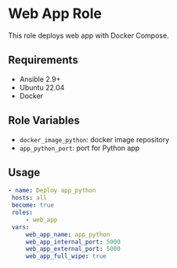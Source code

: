 # Web App Role

   This role deploys web app with Docker Compose.

   ## Requirements

   - Ansible 2.9+
   - Ubuntu 22.04
   - Docker

   ## Role Variables

   - `docker_image_python`: docker image repository
   - `app_python_port`: port for Python app

   ## Usage

   ```yaml
  - name: Deploy app_python
    hosts: all
    become: true
    roles:
        - web_app
    vars:
        web_app_name: app_python
        web_app_internal_port: 5000
        web_app_external_port: 5000
        web_app_full_wipe: true